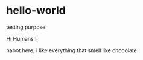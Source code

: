 # hello-world
testing purpose

Hi Humans !

habot here, i like everything that smell like chocolate
